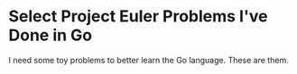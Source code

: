 Select Project Euler Problems I've Done in Go
=

I need some toy problems to better learn the Go language. These are them.
